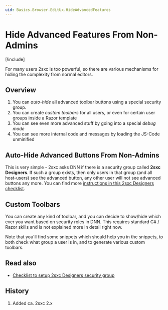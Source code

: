 ```yaml
---
uid: Basics.Browser.EditUx.HideAdvancedFeatures
---
```


# Hide Advanced Features From Non-Admins 

[!include[](~/basics/stack/_shared-float-summary.md)]
<style>.context-box-summary .browser-edit { visibility: visible; }</style>

For many users 2sxc is too powerful, so there are various mechanisms for hiding the complexity from normal editors. 

## Overview

1. You can _auto-hide_ all advanced toolbar buttons using a special security group.
2. You can create _custom toolbars_ for all users, or even for certain user groups inside a Razor template
3. You can see even more advanced stuff by going into a special _debug mode_
4. You can see more internal code and messages by loading the JS-Code unminified

## Auto-Hide Advanced Buttons From Non-Admins

This is very simple - 2sxc asks DNN if there is a security group called **2sxc Designers**. If such a group exists, then only users in that group (and all host-users) see the advanced button, any other user will not see advanced buttons any more. You can find more [instructions in this 2sxc Designers checklist](xref:Checklist.AdminsNoAdvFeatures).

## Custom Toolbars

You can create any kind of toolbar, and you can decide to show/hide which ever you want based on security roles in DNN. This requires standard C# / Razor skills and is not explained more in detail right now. 

Note that you'll find some snippets which should help you in the snippets, to both check what group a user is in, and to generate various custom toolbars. 


## Read also

* [Checklist to setup 2sxc Designers security group](xref:Checklist.AdminsNoAdvFeatures)



## History

1. Added ca. 2sxc 2.x

